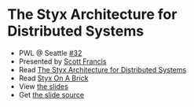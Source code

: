 # The Styx Architecture for Distributed Systems

- PWL @ Seattle [#32](https://www.meetup.com/Papers-We-Love-Seattle/events/)
- Presented by [Scott Francis](http://www.kurokoproject.com)
- Read [The Styx Architecture for Distributed Systems](http://doc.cat-v.org/inferno/4th_edition/styx)
- Read [Styx On A Brick](http://doc.cat-v.org/inferno/4th_edition/styx-on-a-brick/)
- View [the slides](https://github.com/papers-we-love/seattle/blob/master/styx-architecture/slides.pdf)
- Get [the slide source](https://github.com/papers-we-love/seattle/blob/master/styx-architecture/slides.rkt)
